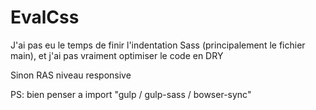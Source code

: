# EvalCss

J'ai pas eu le temps de finir l'indentation Sass (principalement le fichier main), et j'ai pas vraiment optimiser le code en DRY

Sinon RAS niveau responsive

PS: bien penser a import "gulp / gulp-sass / bowser-sync"
